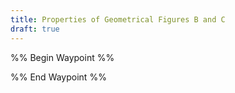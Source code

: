 ```yaml
---
title: Properties of Geometrical Figures B and C
draft: true
---
```


%% Begin Waypoint %%

%% End Waypoint %%

